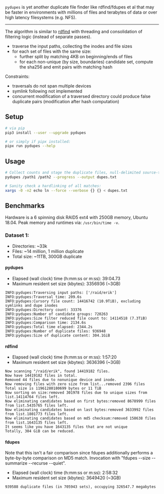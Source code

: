 `pydupes` is yet another duplicate file finder like rdfind/fdupes et al
that may be faster in environments with millions of files and terabytes
of data or over high latency filesystems (e.g. NFS).

-------------------

The algorithm is similar to [rdfind](https://github.com/pauldreik/rdfind) with threading and consolidation of
filtering logic (instead of separate passes).
- traverse the input paths, collecting the inodes and file sizes
- for each set of files with the same size:
  - further split by matching 4KB on beginning/ends of files
  - for each non-unique (by size, boundaries) candidate set, compute the sha256 and emit pairs with matching hash

Constraints:
- traversals do not span multiple devices
- symlink following not implemented
- concurrent modification of a traversed directory could produce false duplicate pairs 
(modification after hash computation)

## Setup
```bash
# via pip
pip3 install --user --upgrade pydupes

# or simply if pipx installed:
pipx run pydupes --help
```

## Usage

```bash
# Collect counts and stage the duplicate files, null-delimited source-target pairs:
pydupes /path1 /path2 --progress --output dupes.txt

# Sanity check a hardlinking of all matches:
xargs -0 -n2 echo ln --force --verbose {} {} < dupes.txt
```

## Benchmarks
Hardware is a 6 spinning disk RAID5 ext4 with
250GB memory, Ubuntu 18.04. Peak memory and runtimes via:
```/usr/bin/time -v```.

### Dataset 1:
- Directories: ~33k
- Files: ~14 million, 1 million duplicate
- Total size: ~11TB, 300GB duplicate

#### pydupes
- Elapsed (wall clock) time (h:mm:ss or m:ss): 39:04.73
- Maximum resident set size (kbytes): 3356936 (~3GB)
```
INFO:pydupes:Traversing input paths: ['/raid/erik']
INFO:pydupes:Traversal time: 209.6s
INFO:pydupes:Cursory file count: 14416742 (10.9TiB), excluding symlinks and dupe inodes
INFO:pydupes:Directory count: 33376
INFO:pydupes:Number of candidate groups: 720263
INFO:pydupes:Size filter reduced file count to: 14114518 (7.3TiB)
INFO:pydupes:Comparison time: 2134.6s
INFO:pydupes:Total time elapsed: 2344.2s
INFO:pydupes:Number of duplicate files: 936948
INFO:pydupes:Size of duplicate content: 304.1GiB
```

#### rdfind
- Elapsed (wall clock) time (h:mm:ss or m:ss): 1:57:20
- Maximum resident set size (kbytes): 3636396 (~3GB)
```
Now scanning "/raid/erik", found 14419182 files.
Now have 14419182 files in total.
Removed 44 files due to nonunique device and inode.
Now removing files with zero size from list...removed 2396 files
Total size is 11961280180699 bytes or 11 TiB
Now sorting on size:removed 301978 files due to unique sizes from list.14114764 files left.
Now eliminating candidates based on first bytes:removed 8678999 files from list.5435765 files left.
Now eliminating candidates based on last bytes:removed 3633992 files from list.1801773 files left.
Now eliminating candidates based on md5 checksum:removed 158638 files from list.1643135 files left.
It seems like you have 1643135 files that are not unique
Totally, 304 GiB can be reduced.
```

#### fdupes
Note that this isn't a fair comparison since fdupes additionally performs a byte-by-byte comparison on
MD5 match. Invocation with "fdupes --size --summarize --recurse --quiet".
- Elapsed (wall clock) time (h:mm:ss or m:ss): 2:58:32
- Maximum resident set size (kbytes): 3649420 (~3GB)
```
939588 duplicate files (in 705943 sets), occupying 326547.7 megabytes
```